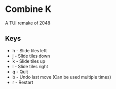 # Combine K

A TUI remake of 2048

## Keys

* h - Slide tiles left
* j - Slide tiles down
* k - Slide tiles up
* l - Slide tiles right
* q - Quit
* b - Undo last move (Can be used multiple times)
* r - Restart
